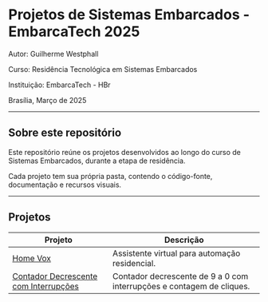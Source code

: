 # Projetos de Sistemas Embarcados - EmbarcaTech 2025

Autor: Guilherme Westphall

Curso: Residência Tecnológica em Sistemas Embarcados

Instituição: EmbarcaTech - HBr

Brasília, Março de 2025

---

## Sobre este repositório

Este repositório reúne os projetos desenvolvidos ao longo do curso de Sistemas Embarcados, durante a etapa de residência.  

Cada projeto tem sua própria pasta, contendo o código-fonte, documentação e recursos visuais.

---

## Projetos

| Projeto | Descrição |
| ------- | --------- |
| [Home Vox](https://github.com/west7/home_vox/tree/main) | Assistente virtual para automação residencial. |
| [Contador Decrescente com Interrupções](./projetos/countdown_with_irq/) | Contador decrescente de 9 a 0 com interrupções e contagem de cliques. |


